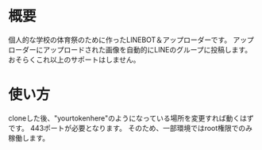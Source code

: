 # 概要
個人的な学校の体育祭のために作ったLINEBOT＆アップローダーです。
アップローダーにアップロードされた画像を自動的にLINEのグループに投稿します。
おそらくこれ以上のサポートはしません。
# 使い方
cloneした後、"yourtokenhere"のようになっている場所を変更すれば動くはずです。
443ポートが必要となります。
そのため、一部環境ではroot権限でのみ稼働します。
